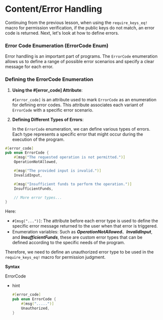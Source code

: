 # Content/**Error Handling**

Continuing from the previous lesson, when using the `require_keys_eq!` macro for permission verification, if the public keys do not match, an error code is returned. Next, let's look at how to define errors.

### **Error Code Enumeration (ErrorCode Enum)**

Error handling is an important part of programs. The `ErrorCode` enumeration allows us to define a range of possible error scenarios and specify a clear message for each error.

### **Defining the ErrorCode Enumeration**

1. **Using the #[error_code] Attribute**:
    
    `#[error_code]` is an attribute used to mark `ErrorCode` as an enumeration for defining error codes. This attribute associates each variant of `ErrorCode` with a specific error scenario.
    
2. **Defining Different Types of Errors**:
    
    In the `ErrorCode` enumeration, we can define various types of errors. Each type represents a specific error that might occur during the execution of the program.
    

```rust
#[error_code]
pub enum ErrorCode {
    #[msg("The requested operation is not permitted.")]
    OperationNotAllowed,

    #[msg("The provided input is invalid.")]
    InvalidInput,

    #[msg("Insufficient funds to perform the operation.")]
    InsufficientFunds,

    // More error types...
}
```

Here:

- `#[msg("...")]`: The attribute before each error type is used to define the specific error message returned to the user when that error is triggered.
- Enumeration variables: Such as  ***OperationNotAllowed***、***InvalidInput***, and ***InsufficientFunds***, these are custom error types that can be defined according to the specific needs of the program.

Therefore, we need to define an unauthorized error type to be used in the `require_keys_eq!` macro for permission judgment.

**Syntax**

ErrorCode 

- hint
    
    ```rust
    #[error_code]
    pub enum ErrorCode {
        #[msg(".....")]
        Unauthorized,
    }
    ```